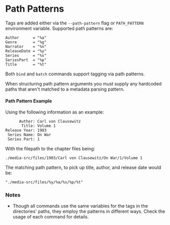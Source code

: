 # Path Patterns

Tags are added either via the `--path-pattern` flag or `PATH_PATTERN` environment variable.  Supported path patterns are:

```text
Author      = "%a"
Genre       = "%g"
Narrator    = "%n"
ReleaseDate = "%y"
Series      = "%s"
SeriesPart  = "%p"
Title       = "%t"
```

Both `bind` and `batch` commands support tagging via path patterns.

When structuring path pattern arguments you must supply any hardcoded paths that aren't matched to a metadata parsing pattern.

#### Path Pattern Example

Using the following information as an example:

```text
      Author: Carl von Clausewitz
       Title: Volume 1
Release Year: 1903
 Series Name: On War
 Series Part: 1
```

With the filepath to the chapter files being:

```text
./media-src/files/1903/Carl von Clausewitz/On War/1/Volume 1
```

The matching path pattern, to pick up title, author, and release date would be:

```text
"./media-src/files/%y/%a/%s/%p/%t"
```

### Notes

* Though all commands use the same variables for the tags in the directories' paths, they employ the patterns in different ways.  Check the usage of each command for details.
